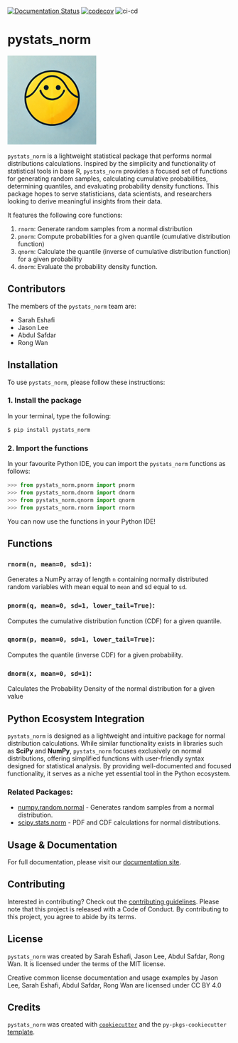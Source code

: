 [![Documentation Status](https://readthedocs.org/projects/pystats-norm/badge/?version=latest)](https://pystats-norm.readthedocs.io/en/latest/?badge=latest)
[![codecov](https://codecov.io/github/UBC-MDS/Group24-pystats/graph/badge.svg?token=YqaFvm1hzi)](https://codecov.io/github/UBC-MDS/Group24-pystats)
![ci-cd](https://github.com/UBC-MDS/Group24-pystats/actions/workflows/ci-cd.yml/badge.svg)

# pystats_norm

<a href="https://github.com/UBC-MDS/Group24-pystats">
  <img src="https://github.com/UBC-MDS/Group24-pystats/blob/main/assets/pystat_logo.png" alt="App Platform" width="200">
</a>

`pystats_norm` is a lightweight statistical package that performs normal distributions calculations. Inspired by the simplicity and functionality of statistical tools in base R, `pystats_norm` provides a focused set of functions for generating random samples, calculating cumulative probabilities, determining quantiles, and evaluating probability density functions. This package hopes to serve statisticians, data scientists, and researchers looking to derive meaningful insights from their data.

It features the following core functions:
1. `rnorm`: Generate random samples from a normal distribution
2. `pnorm`: Compute probabilities for a given quantile (cumulative distribution function)
3. `qnorm`: Calculate the quantile (inverse of cumulative distribution function) for a given probability
4. `dnorm`: Evaluate the probability density function.

## Contributors
The members of the `pystats_norm` team are:
- Sarah Eshafi
- Jason Lee
- Abdul Safdar
- Rong Wan

## Installation

To use `pystats_norm`, please follow these instructions:

### 1. Install the package

In your terminal, type the following:

```bash
$ pip install pystats_norm
```

### 2. Import the functions

In your favourite Python IDE, you can import the `pystats_norm` functions as follows:

```python
>>> from pystats_norm.pnorm import pnorm
>>> from pystats_norm.dnorm import dnorm
>>> from pystats_norm.qnorm import qnorm
>>> from pystats_norm.rnorm import rnorm
```

You can now use the functions in your Python IDE!

## Functions

### `rnorm(n, mean=0, sd=1)`:  
Generates a NumPy array of length `n` containing normally distributed random variables with mean equal to  `mean` and sd equal to `sd`.

### `pnorm(q, mean=0, sd=1, lower_tail=True)`:  
Computes the cumulative distribution function (CDF) for a given quantile.

### `qnorm(p, mean=0, sd=1, lower_tail=True)`:  
Computes the quantile (inverse CDF) for a given probability.

### `dnorm(x, mean=0, sd=1)`:  
Calculates the Probability Density of the normal distribution for a given value

## Python Ecosystem Integration
`pystats_norm` is designed as a lightweight and intuitive package for normal distribution calculations. While similar functionality exists in libraries such as **SciPy** and **NumPy**, `pystats_norm` focuses exclusively on normal distributions, offering simplified functions with user-friendly syntax designed for statistical analysis. By providing well-documented and focused functionality, it serves as a niche yet essential tool in the Python ecosystem.

### Related Packages:
- [numpy.random.normal](https://numpy.org/doc/2.1/reference/random/generated/numpy.random.normal.html) - Generates random samples from a normal distribution.
- [scipy.stats.norm](https://docs.scipy.org/doc/scipy/reference/generated/scipy.stats.norm.html) - PDF and CDF calculations for normal distributions.

## Usage & Documentation
For full documentation, please visit our [documentation site](https://pystats-norm.readthedocs.io/en/latest/).

## Contributing

Interested in contributing? Check out the [contributing guidelines](https://pystats-norm.readthedocs.io/en/latest/contributing.html). Please note that this project is released with a Code of Conduct. By contributing to this project, you agree to abide by its terms.

## License

`pystats_norm` was created by Sarah Eshafi, Jason Lee, Abdul Safdar, Rong Wan. It is licensed under the terms of the MIT license.

Creative common license
documentation and usage examples by Jason Lee, Sarah Eshafi, Abdul Safdar, Rong Wan are licensed under CC BY 4.0 

## Credits

`pystats_norm` was created with [`cookiecutter`](https://cookiecutter.readthedocs.io/en/latest/) and the `py-pkgs-cookiecutter` [template](https://github.com/py-pkgs/py-pkgs-cookiecutter).
